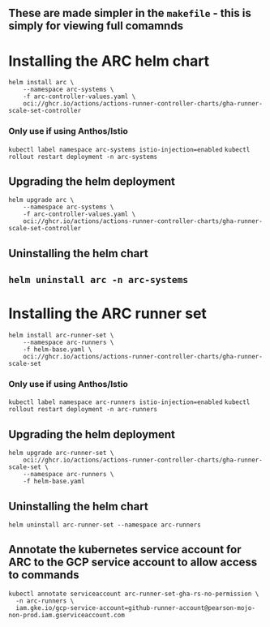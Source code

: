 ## These are made simpler in the `makefile` - this is simply for viewing full comamnds

# Installing the ARC helm chart

```
helm install arc \
    --namespace arc-systems \
    -f arc-controller-values.yaml \
    oci://ghcr.io/actions/actions-runner-controller-charts/gha-runner-scale-set-controller
```

### Only use if using Anthos/Istio
`kubectl label namespace arc-systems istio-injection=enabled`
`kubectl rollout restart deployment -n arc-systems`


## Upgrading the helm deployment
```
helm upgrade arc \
    --namespace arc-systems \
    -f arc-controller-values.yaml \
    oci://ghcr.io/actions/actions-runner-controller-charts/gha-runner-scale-set-controller
```

## Uninstalling the helm chart
`helm uninstall arc -n arc-systems`
---

# Installing the ARC runner set

```
helm install arc-runner-set \
    --namespace arc-runners \
    -f helm-base.yaml \
    oci://ghcr.io/actions/actions-runner-controller-charts/gha-runner-scale-set
```

### Only use if using Anthos/Istio
`kubectl label namespace arc-runners istio-injection=enabled`
`kubectl rollout restart deployment -n arc-runners`

## Upgrading the helm deployment
```
helm upgrade arc-runner-set \
    oci://ghcr.io/actions/actions-runner-controller-charts/gha-runner-scale-set \
    --namespace arc-runners \
    -f helm-base.yaml
```

## Uninstalling the helm chart
`helm uninstall arc-runner-set --namespace arc-runners`

## Annotate the kubernetes service account for ARC to the GCP service account to allow access to commands
```
kubectl annotate serviceaccount arc-runner-set-gha-rs-no-permission \
  -n arc-runners \
  iam.gke.io/gcp-service-account=github-runner-account@pearson-mojo-non-prod.iam.gserviceaccount.com
```

